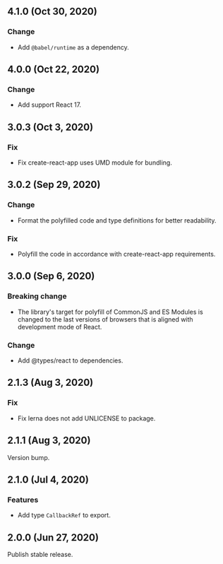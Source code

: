 ## 4.1.0 (Oct 30, 2020)

### Change

- Add `@babel/runtime` as a dependency.

## 4.0.0 (Oct 22, 2020)

### Change

- Add support React 17.

## 3.0.3 (Oct 3, 2020)

### Fix

- Fix create-react-app uses UMD module for bundling.

## 3.0.2 (Sep 29, 2020)

### Change

- Format the polyfilled code and type definitions for better readability.

### Fix

- Polyfill the code in accordance with create-react-app requirements.

## 3.0.0 (Sep 6, 2020)

### Breaking change

- The library's target for polyfill of CommonJS and ES Modules is changed to the last versions of
  browsers that is aligned with development mode of React.

### Change

- Add @types/react to dependencies.

## 2.1.3 (Aug 3, 2020)

### Fix

- Fix lerna does not add UNLICENSE to package.

## 2.1.1 (Aug 3, 2020)

Version bump.

## 2.1.0 (Jul 4, 2020)

### Features

- Add type `CallbackRef` to export.

## 2.0.0 (Jun 27, 2020)

Publish stable release.
